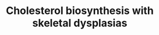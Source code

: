 ---
annotations:
- type: Pathway Ontology
  value: cholesterol biosynthetic pathway
- type: Pathway Ontology
  value: disease pathway
- type: Disease Ontology
  value: genetic disease
authors:
- Rlee
- Egonw
- Khanspers
- DeSl
- Fehrhart
- Eweitz
description: 'Issue: Unable to find 4,4,14-alpha-trimethylcholesta-8(9)-en-3beta-ol
  from metabolite databases.  Taken from Radiographic features of the skeleton in
  disorders of post-squalene cholesterol biosynthesis by Rossi M, Hall CM, Bouvier
  R, Collardeau-Frachon S, Le Breton F, Bucourt M, Cordier MP, Vianey-Saban C, Parenti
  G, Andria G, Le Merrer M, Edery P, Offiah AC [https://www.ncbi.nlm.nih.gov/pubmed/25646736].  Linked
  with a dotted arrow to the GeneProduct nodes are diseases caused by mutation in
  the respective gene.'
last-edited: 2021-05-22
organisms:
- Homo sapiens
redirect_from:
- /index.php/Pathway:WP4804
- /instance/WP4804
schema-jsonld:
- '@context': https://schema.org/
  '@id': https://wikipathways.github.io/pathways/WP4804.html
  '@type': Dataset
  creator:
    '@type': Organization
    name: WikiPathways
  description: 'Issue: Unable to find 4,4,14-alpha-trimethylcholesta-8(9)-en-3beta-ol
    from metabolite databases.  Taken from Radiographic features of the skeleton in
    disorders of post-squalene cholesterol biosynthesis by Rossi M, Hall CM, Bouvier
    R, Collardeau-Frachon S, Le Breton F, Bucourt M, Cordier MP, Vianey-Saban C, Parenti
    G, Andria G, Le Merrer M, Edery P, Offiah AC [https://www.ncbi.nlm.nih.gov/pubmed/25646736].  Linked
    with a dotted arrow to the GeneProduct nodes are diseases caused by mutation in
    the respective gene.'
  keywords:
  - 4,4-dimethyl-5alpha-cholest-8-en-3beta-ol
  - CYP51A1
  - DHCR7
  - 7-Dehydrodesmosterol
  - 14-Demethyllanosterol
  - (3beta,5alpha)-cholesta-7,24-dien-3-ol
  - NSDHL
  - Lathosterol
  - 4,4-dimethyl-5alpha-cholesta-8,14,24-trien-3beta-ol
  - Desmosterol
  - 7-Dehydrocholesterol
  - 8-Dehydrocholesterol
  - SC5D
  - vitamin Ds
  - Zymosterol
  - EBP
  - Metabolite
  - (5alpha)-cholest-8-en-3beta-ol
  - Lanosterol
  - LBR
  - Cholesterol
  - 4,4-Dimethylcholesta-8(9),14-dien-3beta-ol
  - DHCR24
  license: CC0
  name: Cholesterol biosynthesis with skeletal dysplasias
seo: CreativeWork
title: Cholesterol biosynthesis with skeletal dysplasias
wpid: WP4804
---